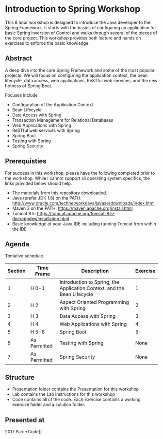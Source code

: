 # Introduction to Spring Workshop
This 8 hour workshop is designed to introduce the Java developer to the Spring Framework. It starts with the basics
of configuring an application for basic Spring Inversion of Control and walks through several of the pieces of the core project.
This workshop provides both lecture and hands on exercises to enforce the basic knowledge.

## Abstract
A deep dive into the core Spring Framework and some of the most popular projects. We will focus on configuring the application context, the bean lifecycle, data access, web applications, ReSTful web services, and the new hotness of Spring Boot.

Focuses include 
* Configuration of the Application Context 
* Bean Lifecycle 
* Data Access with Spring 
* Transaction Management for Relational Databases 
* Web Applications with Spring 
* ReSTful web services with Spring 
* Spring Boot
* Testing with Spring
* Spring Security


## Prerequisties
For success in this workshop, please have the following completed prior to the workshop. While I cannot support all operating system
specifics, the links provided below should help.
* The materials from this repository downloaded.
* Java (prefer JDK 1.8) on the PATH: http://www.oracle.com/technetwork/java/javase/downloads/index.html
* Maven 3 on the PATH: https://maven.apache.org/install.html
* Tomcat 8.5: https://tomcat.apache.org/tomcat-8.5-doc/appdev/installation.html
* Basic knowledge of your Java IDE including running Tomcat from within the IDE

## Agenda
Tentative schedule.

| Section | Time Frame | Description | Exercise |
| --- | --- | --- | --- |
| 1 | H 0-1 | Introduction to Spring, the Application Context, and the Bean Lifecycle | 1 |
| 2 | H 2 | Aspect Oriented Programming with Spring | 2 |
| 3 | H 3 | Data Access with Spring | 3 |
| 4 | H 4 | Web Applications with Spring | 4 | 
| 5 | H 5-6 | Spring Boot | 5 |
| 6 | As Permitted | Testing with Spring | None |
| 7 | As Permitted | Spring Security | None |

## Structure
* Presentation folder contains the Presentation for this workshop
* Lab contains the Lab instructions for this workshop
* Code contains all of the code. Each Exercise contains a working exercise folder and a solution folder.

## Presented at
2017 Pairie.Code()


 

